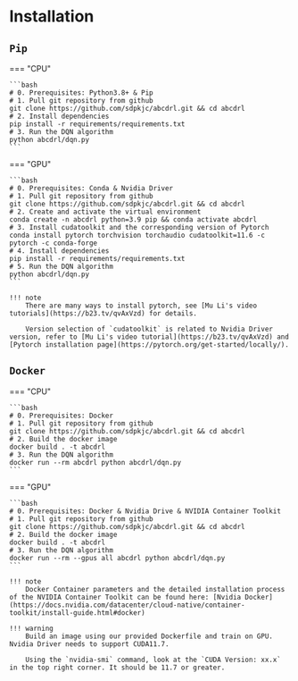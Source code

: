 # Installation

## `Pip`

=== "CPU"

    ```bash
    # 0. Prerequisites: Python3.8+ & Pip
    # 1. Pull git repository from github
    git clone https://github.com/sdpkjc/abcdrl.git && cd abcdrl
    # 2. Install dependencies
    pip install -r requirements/requirements.txt
    # 3. Run the DQN algorithm
    python abcdrl/dqn.py
    ```

=== "GPU"

    ```bash
    # 0. Prerequisites: Conda & Nvidia Driver
    # 1. Pull git repository from github
    git clone https://github.com/sdpkjc/abcdrl.git && cd abcdrl
    # 2. Create and activate the virtual environment
    conda create -n abcdrl python=3.9 pip && conda activate abcdrl
    # 3. Install cudatoolkit and the corresponding version of Pytorch
    conda install pytorch torchvision torchaudio cudatoolkit=11.6 -c pytorch -c conda-forge
    # 4. Install dependencies
    pip install -r requirements/requirements.txt
    # 5. Run the DQN algorithm
    python abcdrl/dqn.py
    ```

    !!! note
        There are many ways to install pytorch, see [Mu Li's video tutorials](https://b23.tv/qvAxVzd) for details.

        Version selection of `cudatoolkit` is related to Nvidia Driver version, refer to [Mu Li's video tutorial](https://b23.tv/qvAxVzd) and [Pytorch installation page](https://pytorch.org/get-started/locally/).

## `Docker`

=== "CPU"

    ```bash
    # 0. Prerequisites: Docker
    # 1. Pull git repository from github
    git clone https://github.com/sdpkjc/abcdrl.git && cd abcdrl
    # 2. Build the docker image
    docker build . -t abcdrl
    # 3. Run the DQN algorithm
    docker run --rm abcdrl python abcdrl/dqn.py
    ```

=== "GPU"

    ```bash
    # 0. Prerequisites: Docker & Nvidia Drive & NVIDIA Container Toolkit
    # 1. Pull git repository from github
    git clone https://github.com/sdpkjc/abcdrl.git && cd abcdrl
    # 2. Build the docker image
    docker build . -t abcdrl
    # 3. Run the DQN algorithm
    docker run --rm --gpus all abcdrl python abcdrl/dqn.py
    ```

    !!! note
        Docker Container parameters and the detailed installation process of the NVIDIA Container Toolkit can be found here: [Nvidia Docker](https://docs.nvidia.com/datacenter/cloud-native/container-toolkit/install-guide.html#docker)

    !!! warning
        Build an image using our provided Dockerfile and train on GPU. Nvidia Driver needs to support CUDA11.7.

        Using the `nvidia-smi` command, look at the `CUDA Version: xx.x` in the top right corner. It should be 11.7 or greater.

